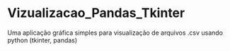 # Vizualizacao_Pandas_Tkinter
 Uma aplicação gráfica simples para visualização de arquivos .csv usando python (tkinter, pandas)
